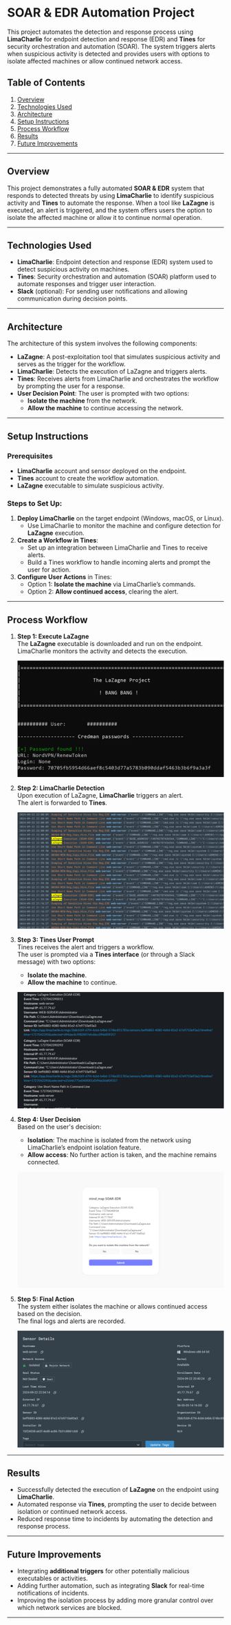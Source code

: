 # SOAR & EDR Automation Project

This project automates the detection and response process using **LimaCharlie** for endpoint detection and response (EDR) and **Tines** for security orchestration and automation (SOAR). The system triggers alerts when suspicious activity is detected and provides users with options to isolate affected machines or allow continued network access.

## Table of Contents
1. [Overview](#overview)
2. [Technologies Used](#technologies-used)
3. [Architecture](#architecture)
4. [Setup Instructions](#setup-instructions)
5. [Process Workflow](#process-workflow)
6. [Results](#results)
7. [Future Improvements](#future-improvements)

---

## Overview
This project demonstrates a fully automated **SOAR & EDR** system that responds to detected threats by using **LimaCharlie** to identify suspicious activity and **Tines** to automate the response. When a tool like **LaZagne** is executed, an alert is triggered, and the system offers users the option to isolate the affected machine or allow it to continue normal operation.

---

## Technologies Used
- **LimaCharlie**: Endpoint detection and response (EDR) system used to detect suspicious activity on machines.
- **Tines**: Security orchestration and automation (SOAR) platform used to automate responses and trigger user interaction.
- **Slack** (optional): For sending user notifications and allowing communication during decision points.

---

## Architecture

The architecture of this system involves the following components:
- **LaZagne**: A post-exploitation tool that simulates suspicious activity and serves as the trigger for the workflow.
- **LimaCharlie**: Detects the execution of LaZagne and triggers alerts.
- **Tines**: Receives alerts from LimaCharlie and orchestrates the workflow by prompting the user for a response.
- **User Decision Point**: The user is prompted with two options:
   - **Isolate the machine** from the network.
   - **Allow the machine** to continue accessing the network.

---

## Setup Instructions

### Prerequisites
- **LimaCharlie** account and sensor deployed on the endpoint.
- **Tines** account to create the workflow automation.
- **LaZagne** executable to simulate suspicious activity.

### Steps to Set Up:
1. **Deploy LimaCharlie** on the target endpoint (Windows, macOS, or Linux).
   - Use LimaCharlie to monitor the machine and configure detection for **LaZagne** execution.
2. **Create a Workflow in Tines**:
   - Set up an integration between LimaCharlie and Tines to receive alerts.
   - Build a Tines workflow to handle incoming alerts and prompt the user for action.
3. **Configure User Actions** in Tines:
   - Option 1: **Isolate the machine** via LimaCharlie’s commands.
   - Option 2: **Allow continued access**, clearing the alert.

---

## Process Workflow

1. **Step 1: Execute LaZagne**  
   The **LaZagne** executable is downloaded and run on the endpoint.  
   LimaCharlie monitors the activity and detects the execution.

   ![LaZagne Execution](images/Screenshot%202024-09-22%20143651.png)

2. **Step 2: LimaCharlie Detection**  
   Upon execution of LaZagne, **LimaCharlie** triggers an alert.  
   The alert is forwarded to **Tines**.

   ![LimaCharlie Detection](images/Screenshot%202024-09-22%20180129.png)

3. **Step 3: Tines User Prompt**  
   Tines receives the alert and triggers a workflow.  
   The user is prompted via a **Tines interface** (or through a Slack message) with two options:  
   - **Isolate the machine**.  
   - **Allow the machine** to continue.

   ![Tines User Prompt](images/Screenshot%202024-09-22%20201224.png)

4. **Step 4: User Decision**  
   Based on the user's decision:
   - **Isolation**: The machine is isolated from the network using LimaCharlie’s endpoint isolation feature.
   - **Allow access**: No further action is taken, and the machine remains connected.

   ![User Decision](images/Screenshot%202024-09-22%20172900.png)

5. **Step 5: Final Action**  
   The system either isolates the machine or allows continued access based on the decision.  
   The final logs and alerts are recorded.

   ![Final Action - Logs](images/Screenshot%202024-09-22%20180458.png)

---

## Results
- Successfully detected the execution of **LaZagne** on the endpoint using **LimaCharlie**.
- Automated response via **Tines**, prompting the user to decide between isolation or continued network access.
- Reduced response time to incidents by automating the detection and response process.

---

## Future Improvements
- Integrating **additional triggers** for other potentially malicious executables or activities.
- Adding further automation, such as integrating **Slack** for real-time notifications of incidents.
- Improving the isolation process by adding more granular control over which network services are blocked.

---

